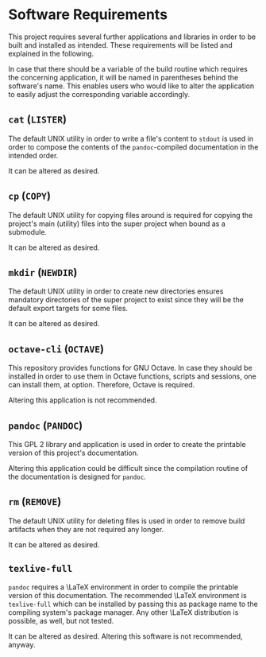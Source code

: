 <!--
    software_requirements.md : the dependencies of this project.

    See `LICENSE' for full license.
    See `README.md' for project details.
-->

<!--
    Copyright (C) 2021 Kevin Matthes

    This program is free software; you can redistribute it and/or modify
    it under the terms of the GNU General Public License as published by
    the Free Software Foundation; either version 2 of the License, or
    (at your option) any later version.

    This program is distributed in the hope that it will be useful,
    but WITHOUT ANY WARRANTY; without even the implied warranty of
    MERCHANTABILITY or FITNESS FOR A PARTICULAR PURPOSE.  See the
    GNU General Public License for more details.

    You should have received a copy of the GNU General Public License along
    with this program; if not, write to the Free Software Foundation, Inc.,
    51 Franklin Street, Fifth Floor, Boston, MA 02110-1301 USA.
-->

<!----------------------------------------------------------------------------->

# Software Requirements

This project requires several further applications and libraries in order to be
built and installed as intended.  These requirements will be listed and
explained in the following.

In case that there should be a variable of the build routine which requires the
concerning application, it will be named in parentheses behind the software's
name.  This enables users who would like to alter the application to easily
adjust the corresponding variable accordingly.



## `cat` (`LISTER`)

The default UNIX utility in order to write a file's content to `stdout` is used
in order to compose the contents of the `pandoc`-compiled documentation in the
intended order.

It can be altered as desired.



## `cp` (`COPY`)

The default UNIX utility for copying files around is required for copying the
project's main (utility) files into the super project when bound as a submodule.

It can be altered as desired.



## `mkdir` (`NEWDIR`)

The default UNIX utility in order to create new directories ensures mandatory
directories of the super project to exist since they will be the default export
targets for some files.

It can be altered as desired.



## `octave-cli` (`OCTAVE`)

This repository provides functions for GNU Octave.  In case they should be
installed in order to use them in Octave functions, scripts and sessions, one
can install them, at option.  Therefore, Octave is required.

Altering this application is not recommended.



## `pandoc` (`PANDOC`)

This GPL 2 library and application is used in order to create the printable
version of this project's documentation.

Altering this application could be difficult since the compilation routine of
the documentation is designed for `pandoc`.



## `rm` (`REMOVE`)

The default UNIX utility for deleting files is used in order to remove build
artifacts when they are not required any longer.

It can be altered as desired.



## `texlive-full`

`pandoc` requires a \LaTeX environment in order to compile the printable version
of this documentation.  The recommended \LaTeX environment is `texlive-full`
which can be installed by passing this as package name to the compiling system's
package manager.  Any other \LaTeX distribution is possible, as well, but not
tested.

It can be altered as desired.  Altering this software is not recommended,
anyway.

<!----------------------------------------------------------------------------->
